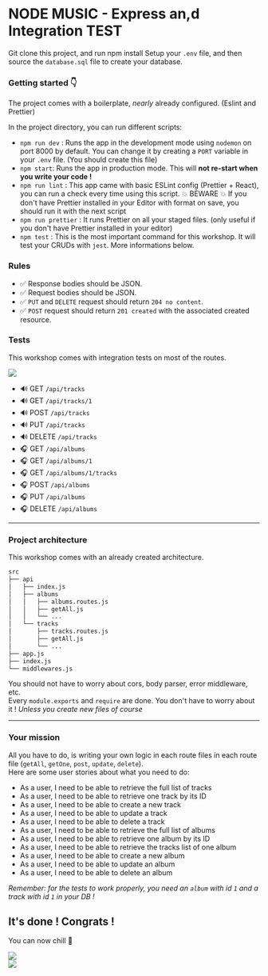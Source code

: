 # NODE MUSIC - Express an,d Integration TEST
Git clone this project, and run npm install
Setup your `.env` file, and then source the `database.sql` file to create your database.
### Getting started :point_down:

The project comes with a boilerplate, _nearly_ already configured. (Eslint and Prettier)

In the project directory, you can run different scripts:

- `npm run dev` : Runs the app in the development mode using `nodemon` on port 8000 by default. You can change it by creating a `PORT` variable in your `.env` file. (You should create this file)
- `npm start`: Runs the app in production mode. This will **not re-start when you write your code !**
- `npm run lint` : This app came with basic ESLint config (Prettier + React), you can run a check every time using this script. :collision: BEWARE :collision: If you don't have Prettier installed in your Editor with format on save, you should run it with the next script
- `npm run prettier` : It runs Prettier on all your staged files. (only useful if you don't have Prettier installed in your editor)
- `npm test` : This is the most important command for this workshop. It will test your CRUDs with `jest`. More informations below.

### Rules

- :white_check_mark: Response bodies should be JSON.
- :white_check_mark: Request bodies should be JSON.
- :white_check_mark: `PUT` and `DELETE` request should return `204 no content`.
- :white_check_mark: `POST` request should return `201 created` with the associated created resource.

### Tests

This workshop comes with integration tests on most of the routes.

![](https://media.giphy.com/media/sECT307ocX509Gh9bI/giphy.gif)

- :loud_sound: GET `/api/tracks`
- :loud_sound: GET `/api/tracks/1`
- :loud_sound: POST `/api/tracks`
- :loud_sound: PUT `/api/tracks`
- :loud_sound: DELETE `/api/tracks`
- :headphones: GET `/api/albums`
- :headphones: GET `/api/albums/1`
- :headphones: GET `/api/albums/1/tracks`
- :headphones: POST `/api/albums`
- :headphones: PUT `/api/albums`
- :headphones: DELETE `/api/albums`

---

### Project architecture

This workshop comes with an already created architecture.

```sh
src
├── api
│   ├── index.js
│   ├── albums
│   │   ├── albums.routes.js
│   │   ├── getAll.js
│   │   └── ...
│   └── tracks
│       ├── tracks.routes.js
│       ├── getAll.js
│       └── ...
├── app.js
├── index.js
└── middlewares.js
```

You should not have to worry about cors, body parser, error middleware, etc.  
Every `module.exports` and `require` are done. You don't have to worry about it ! _Unless you create new files of course_

---

### Your mission

All you have to do, is writing your own logic in each route files in each route file (`getAll`, `getOne`, `post`, `update`, `delete`).  
Here are some user stories about what you need to do:

- As a user, I need to be able to retrieve the full list of tracks
- As a user, I need to be able to retrieve one track by its ID
- As a user, I need to be able to create a new track
- As a user, I need to be able to update a track
- As a user, I need to be able to delete a track
- As a user, I need to be able to retrieve the full list of albums
- As a user, I need to be able to retrieve one album by its ID
- As a user, I need to be able to retrieve the tracks list of one album
- As a user, I need to be able to create a new album
- As a user, I need to be able to update an album
- As a user, I need to be able to delete an album

_Remember: for the tests to work properly, you need an `album` with id `1` and a track with id `1` in your DB !_


## It's done ! Congrats !

You can now chill :beers:

![](https://media.giphy.com/media/l0Iyl55kTeh71nTXy/giphy.gif)  
![](https://media.giphy.com/media/pHYaWbspekVsTKRFQT/giphy.gif)

